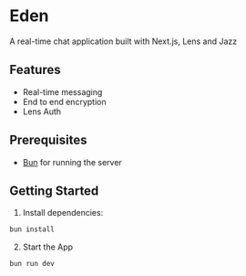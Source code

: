 # Eden 

A real-time chat application built with Next.js, Lens and Jazz 

## Features

- Real-time messaging 
- End to end encryption
- Lens Auth

## Prerequisites

- [Bun](https://bun.sh/) for running the server

## Getting Started

1. Install dependencies:

```bash
bun install
```

2. Start the App

```bash
bun run dev
```